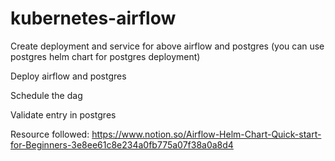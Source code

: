 # kubernetes-airflow

Create deployment and service for above airflow and postgres (you can use postgres helm chart for postgres deployment)

Deploy airflow and postgres

Schedule the dag

Validate entry in postgres

Resource followed: https://www.notion.so/Airflow-Helm-Chart-Quick-start-for-Beginners-3e8ee61c8e234a0fb775a07f38a0a8d4 
